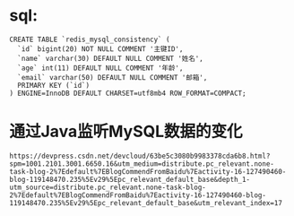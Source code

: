# sql:
    CREATE TABLE `redis_mysql_consistency` (
      `id` bigint(20) NOT NULL COMMENT '主键ID',
      `name` varchar(30) DEFAULT NULL COMMENT '姓名',
      `age` int(11) DEFAULT NULL COMMENT '年龄',
      `email` varchar(50) DEFAULT NULL COMMENT '邮箱',
      PRIMARY KEY (`id`)
    ) ENGINE=InnoDB DEFAULT CHARSET=utf8mb4 ROW_FORMAT=COMPACT;
    
# 通过Java监听MySQL数据的变化
    https://devpress.csdn.net/devcloud/63be5c3080b9983378cda6b8.html?spm=1001.2101.3001.6650.16&utm_medium=distribute.pc_relevant.none-task-blog-2%7Edefault%7EBlogCommendFromBaidu%7Eactivity-16-127490460-blog-119148470.235%5Ev29%5Epc_relevant_default_base&depth_1-utm_source=distribute.pc_relevant.none-task-blog-2%7Edefault%7EBlogCommendFromBaidu%7Eactivity-16-127490460-blog-119148470.235%5Ev29%5Epc_relevant_default_base&utm_relevant_index=17
    